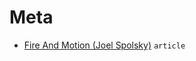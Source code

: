 # Meta

- [Fire And Motion (Joel Spolsky)](https://www.joelonsoftware.com/2002/01/06/fire-and-motion/) `article`
